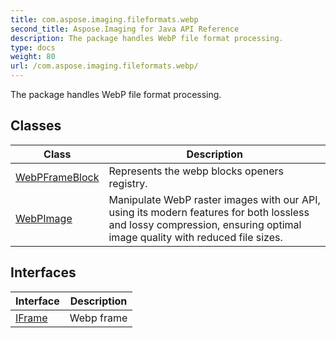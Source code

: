 ```yaml
---
title: com.aspose.imaging.fileformats.webp
second_title: Aspose.Imaging for Java API Reference
description: The package handles WebP file format processing.
type: docs
weight: 80
url: /com.aspose.imaging.fileformats.webp/
---
```


The package handles WebP file format processing.


## Classes

| Class | Description |
| --- | --- |
| [WebPFrameBlock](../com.aspose.imaging.fileformats.webp/webpframeblock) | Represents the webp blocks openers registry. |
| [WebPImage](../com.aspose.imaging.fileformats.webp/webpimage) | Manipulate WebP raster images with our API, using its modern features for both lossless and lossy compression, ensuring optimal image quality with reduced file sizes. |

## Interfaces

| Interface | Description |
| --- | --- |
| [IFrame](../com.aspose.imaging.fileformats.webp/iframe) | Webp frame |
